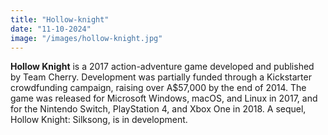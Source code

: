 ```yaml
---
title: "Hollow-knight"
date: "11-10-2024"
image: "/images/hollow-knight.jpg"
---
```


**Hollow Knight** is a 2017 action-adventure game developed and published by Team Cherry. Development was partially funded through a Kickstarter crowdfunding campaign, raising over A$57,000 by the end of 2014. The game was released for Microsoft Windows, macOS, and Linux in 2017, and for the Nintendo Switch, PlayStation 4, and Xbox One in 2018. A sequel, Hollow Knight: Silksong, is in development.

